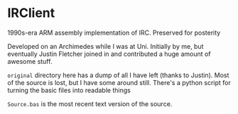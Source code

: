# IRClient

1990s-era ARM assembly implementation of IRC. Preserved for posterity

Developed on an Archimedes while I was at Uni. Initially by me, but eventually Justin Fletcher joined in
and contributed a huge amount of awesome stuff.

`original` directory here has a dump of all I have left (thanks to Justin). Most of the source is lost, but I have some around still. There's a python script for turning the basic files into readable things

`Source.bas` is the most recent text version of the source.
